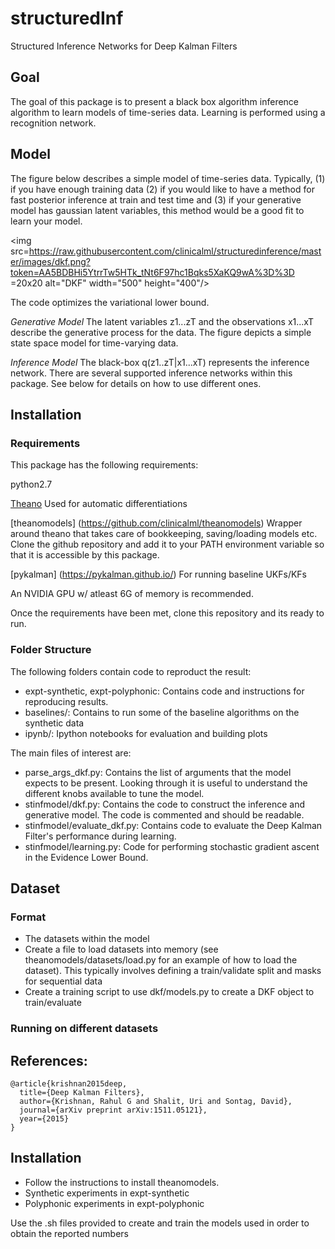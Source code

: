# structuredInf
Structured Inference Networks for Deep Kalman Filters 

## Goal
The goal of this package is to present a black box algorithm inference algorithm to learn models of time-series data. 
Learning is performed using a recognition network.

## Model
The figure below describes a simple model of time-series data.
Typically, (1) if you have enough training data (2)
if you would like to have a method for fast posterior inference at train 
and test time and (3) if your generative model has gaussian latent variables, this method would be a good fit
to learn your model. 

<img src=https://raw.githubusercontent.com/clinicalml/structuredinference/master/images/dkf.png?token=AA5BDBHi5YtrrTw5HTk_tNt6F97hc1Bqks5XaKQ9wA%3D%3D =20x20 alt="DKF" width="500" height="400"/>

The code optimizes the variational lower bound.

*Generative Model* The latent variables z1...zT and the observations x1...xT describe the generative process for the data. The figure depicts a simple state space model for time-varying data. 

*Inference Model* The black-box q(z1..zT|x1...xT) represents the inference network. There are several supported inference networks within this package. See below for details on how to use different ones. 

## Installation

### Requirements
This package has the following requirements:

python2.7

[Theano](https://github.com/Theano/Theano)
Used for automatic differentiations

[theanomodels] (https://github.com/clinicalml/theanomodels) 
Wrapper around theano that takes care of bookkeeping, saving/loading models etc. Clone the github repository
and add it to your PATH environment variable so that it is accessible by this package. 

[pykalman] (https://pykalman.github.io/) 
For running baseline UKFs/KFs

An NVIDIA GPU w/ atleast 6G of memory is recommended.

Once the requirements have been met, clone this repository and its ready to run. 

### Folder Structure
The following folders contain code to reproduct the result:
* expt-synthetic, expt-polyphonic: Contains code and instructions for reproducing results. 
* baselines/: Contains to run some of the baseline algorithms on the synthetic data
* ipynb/: Ipython notebooks for evaluation and building plots

The main files of interest are:
* parse_args_dkf.py: Contains the list of arguments that the model expects to be present. Looking through it is useful to understand the different knobs available to tune the model. 
* stinfmodel/dkf.py: Contains the code to construct the inference and generative model. The code is commented and should be readable.
* stinfmodel/evaluate_dkf.py: Contains code to evaluate the Deep Kalman Filter's performance during learning.
* stinfmodel/learning.py: Code for performing stochastic gradient ascent in the Evidence Lower Bound. 


## Dataset

### Format 
* The datasets within the model
* Create a file to load datasets into memory (see theanomodels/datasets/load.py for an example of how to load the dataset). This typically involves defining a train/validate split and masks for sequential data
* Create a training script to use dkf/models.py to create a DKF object to train/evaluate

### Running on different datasets


## References: 
```
@article{krishnan2015deep,
  title={Deep Kalman Filters},
  author={Krishnan, Rahul G and Shalit, Uri and Sontag, David},
  journal={arXiv preprint arXiv:1511.05121},
  year={2015}
}
```


## Installation
* Follow the instructions to install theanomodels.
* Synthetic experiments in expt-synthetic
* Polyphonic experiments in expt-polyphonic

Use the .sh files provided to create and train the models used in order to obtain the reported numbers
